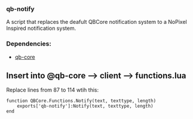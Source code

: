 ### qb-notify
A script that replaces the deafult QBCore notification system to a NoPixel Inspired notification system.

### Dependencies:
* [qb-core](https://github.com/qbcore-framework/qb-core)

## Insert into @qb-core --> client --> functions.lua
Replace lines from 87 to 114 wtih this:

```
function QBCore.Functions.Notify(text, texttype, length)
    exports['qb-notify']:Notify(text, texttype, length)
end
```
